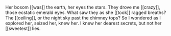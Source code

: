 Her bosom [[was]] the earth, her eyes the stars. They drove me [[crazy]], those ecstatic emerald eyes. What saw they as she [[took]] ragged breaths? The [[ceiling]], or the night sky past the chimney tops? So I wondered as I explored her, seized her, knew her. I knew her dearest secrets, but not her [[sweetest]] lies.